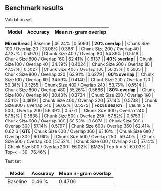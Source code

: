 ## Benchmark results

Validation set

| Model | Accuracy | Mean n-gram overlap |
|-------|----------|---------------------|
**MixedBread**
| Baseline | 46.24% | 0.5093 |
| **20% overlap** |
| Chunk Size 100 / Overlap 20 | 33.08% | 0.3881 |
| Chunk Size 200 / Overlap 40 | 47.37% | 0.4970 |
| Chunk Size 400 / Overlap 80 | 54.89% | 0.5516 |
| Chunk Size 800 / Overlap 160 | 62.41% | 0.6137 |
| **40% overlap** |
| Chunk Size 100 / Overlap 40 | 34.59% | 0.4024 |
| Chunk Size 200 / Overlap 80 | 47.37% | 0.5027 |
| Chunk Size 400 / Overlap 160 | 56.39% | 0.5665 |
| Chunk Size 800 / Overlap 320 | 63.91% | 0.6279 |
| **60% overlap** |
| Chunk Size 100 / Overlap 60 | 34.59% | 0.4140 |
| Chunk Size 200 / Overlap 120 | 50.38% | 0.5255 |
| Chunk Size 400 / Overlap 240 | 53.76% | 0.5514 |
| Chunk Size 800 / Overlap 480 | 55.26% | 0.5686 |
| **80% overlap** |
| Chunk Size 100 / Overlap 80 | 30.83% | 0.3734 |
| Chunk Size 200 / Overlap 160 | 45.11% | 0.4819 |
| Chunk Size 400 / Overlap 320 | 57.14% | 0.5738 |
| Chunk Size 800 / Overlap 640 | 56.02% | 0.5575 |
| **Focus search** |
| Chunk Size 500 / Overlap 200 | 56.39% | 0.5751 |
| Chunk Size 600 / Overlap 240 | 57.52% | 0.5838 |
| Chunk Size 500 / Overlap 250 | 57.52% | 0.5753 |
| Chunk Size 600 / Overlap 300 | 60.53% | 0.6074 |
| Chunk Size 500 / Overlap 300 | 57.14% | 0.5797 |
| Chunk Size 600 / Overlap 360 | 62.41% | 0.6216 |
**GTE**
| Chunk Size 600 / Overlap 360 | 63.16% |
| Chunk Size 600 / Overlap 300 | 60.90% |
| Chunk Size 500 / Overlap 250 | 59.40% |
| Chunk Size 500 / Overlap 300 | 57.52% |
| Chunk Size 600 / Overlap 240 | 57.14% |
| Chunk Size 500 / Overlap 200 | 56.02% |
BM25
| Top-k = 5 | 60.03% |
| Top-k = 30 | 76.46% |


Test set

| Model | Accuracy | Mean n-gram overlap |
|-------|----------|---------------------|
| Baseline | 0.46 % | 0.4706 |
